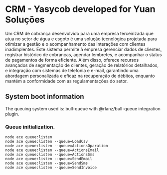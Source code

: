 
# CRM - Yasycob developed for Yuan Soluções

Um CRM de cobrança desenvolvido para uma empresa terceirizada que atua no setor de água e esgoto é uma solução tecnológica projetada para otimizar a gestão e o acompanhamento das interações com clientes inadimplentes. Este sistema permite à empresa gerenciar dados de clientes, registrar histórico de cobranças, agendar lembretes, e acompanhar o status de pagamentos de forma eficiente. Além disso, oferece recursos avançados de segmentação de clientes, geração de relatórios detalhados, e integração com sistemas de telefonia e e-mail, garantindo uma abordagem personalizada e eficaz na recuperação de débitos, enquanto mantém a conformidade com as regulamentações do setor.


## System boot information

The queuing system used is: bull-queue with @rlanz/bull-queue integration plugin.

### Queue initialization.

```script
node ace queue:listen 
node ace queue:listen --queue=LoadCsv
node ace queue:listen --queue=ActionsOparation
node ace queue:listen --queue=ActionsEmail
node ace queue:listen --queue=ActionsSms
node ace queue:listen --queue=SendEmail
node ace queue:listen --queue=SendSms
node ace queue:listen --queue=SendInvoice
```
